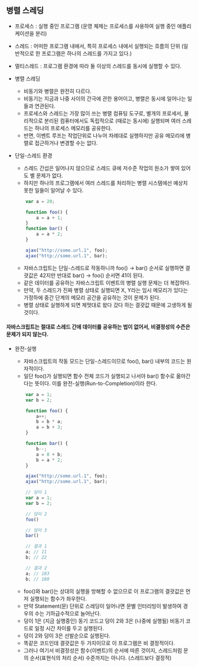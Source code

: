## 병렬 스레딩

- 프로세스 : 실행 중인 프로그램 (운영 체제는 프로세스를 사용하여 실행 중인 애플리케이션을 분리)
- 스레드 : 어떠한 프로그램 내에서, 특히 프로세스 내에서 실행되는 흐름의 단위 (일반적으로 한 프로그램은 하나의 스레드를 가지고 있다.)
- 멀티스레드 : 프로그램 환경에 따라 둘 이상의 스레드를 동시에 실행할 수 있다.

- 병렬 스레딩

  - 비동기와 병렬은 완전히 다르다.
  - 비동기는 지금과 나중 사이의 간극에 관한 용어이고, 병렬은 동시에 일어나는 일들과 연관된다.
  - 프로세스와 스레드는 가장 많이 쓰는 병렬 컴퓨팅 도구로, 별개의 프로세서,
    물리적으로 분리된 컴퓨터에서도 독립적으로 (때로는 동시에) 실행되며 여러 스레드는 하나의 프로세스 메모리를 공유한다.
  - 반면, 이벤트 루프는 작업단위로 나누어 차례대로 실행하지만 공유 메모리에 병렬로 접근하거나 변경할 수는 없다.

- 단일-스레드 환경

  - 스레드 간섭은 일어나지 않으므로 스레드 큐에 저수준 작업의 원소가 쌓여 있어도 별 문제가 없다.
  - 하지만 하나의 프로그램에서 여러 스레드를 처리하는 병렬 시스템에선 예상치 못한 일들이 일어날 수 있다.

  ```Javascript
      var a = 20;

      function foo() {
          a = a + 1;
      }
      function bar() {
          a = a * 2;
      }

      ajax("http://some.url.1", foo);
      ajax("http://some.url.1", bar);

  ```

  - 자바스크립트는 단일-스레드로 작동하니까 foo() -> bar() 순서로 실행하면 결괏값은 42지만 반대로 bar() -> foo() 순서면 41이 된다.
  - 같은 데이터를 공유하는 자바스크립트 이벤트의 병렬 실행 문제는 더 복잡하다.
  - 만약, 두 스레드가 진짜 병렬 상태로 실행되면 X, Y라는 임시 메모리가 있다는 가정하에 중간 단계의 메모리 공간을 공유하는 것이 문제가 된다.
  - 병렬 상태로 실행하게 되면 제멋대로 왔다 갔다 하는 결괏값 때문에 고생하게 될 것이다.

#### 자바스크립트는 절대로 스레드 간에 데이터를 공유하는 법이 없어서, 비결정성의 수즌은 문제가 되지 않는다.

- 완전-실행

  - 자바스크립트의 작동 모드는 단일-스레드이므로 foo(), bar() 내부의 코드는 원자적이다.
  - 일단 foo()가 실행되면 함수 전체 코드가 실행되고 나서야 bar() 함수로 옮아간다는 뜻이다. 이를 완전-실행(Run-to-Completion)이라 한다.

  ```Javascript
      var a = 1;
      var b = 2;

      function foo() {
          a++;
          b = b * a;
          a = b + 3;
      }

      function bar() {
          b--;
          a = 8 + b;
          b = a * 2;
      }

      ajax("http://some.url.1", foo);
      ajax("http://some.url.1", bar);

      // 덩이 1
      var a = 1;
      var b = 2;

      // 덩이 2
      foo()

      // 덩이 3
      bar()

      // 결과 1
      a; // 11
      b; // 22

      // 결과 2
      a; // 183
      b; // 180

  ```

  - foo()와 bar()는 상대의 실행을 방해할 수 없으므로 이 프로그램의 결괏값은 먼저 실행되는 함수가 좌우한다.
  - 만약 Statement(문) 단위로 스레딩이 일어나면 문별 인터리빙이 발생하여 경우의 수는 기하급수적으로 늘어난다.
  - 덩이 1은 (지금 실행중인) 동기 코드고 덩이 2와 3은 (나중에 실행될) 비동기 코드로 일정 시간 차이를 두고 실행된다.
  - 덩이 2와 덩이 3은 선발순으로 실행된다.
  - 똑같은 코드인데 결괏값은 두 가지이므로 이 프로그램은 비 결정적이다.
  - 그러나 여기서 비결정성은 함수(이벤트)의 순서에 따른 것이지, 스레드처럼 문의 순서(표현식의 처리 순서) 수준까지는 아니다. (스레드보다 결정적)
